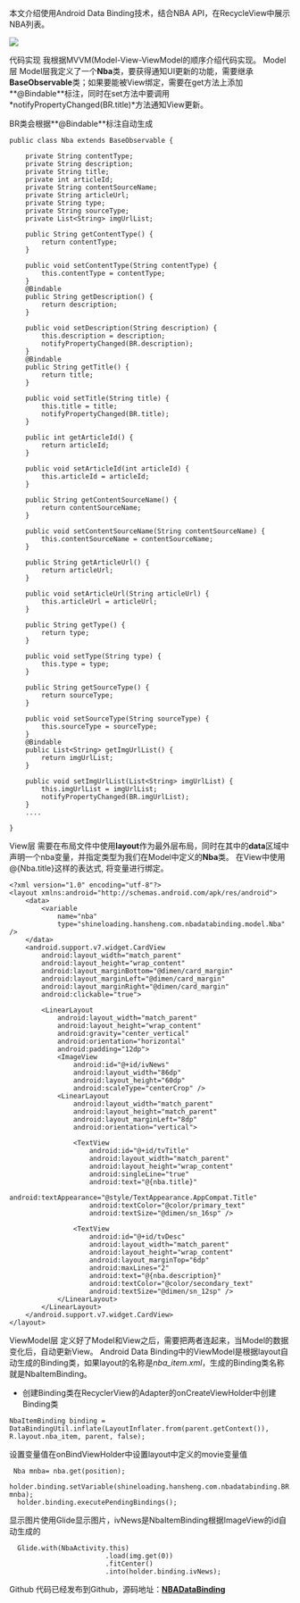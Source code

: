 本文介绍使用Android Data Binding技术，结合NBA API，在RecycleView中展示NBA列表。

![](http://upload-images.jianshu.io/upload_images/1990324-897954f7f066e08a.gif?imageMogr2/auto-orient/strip)

代码实现
我根据MVVM(Model-View-ViewModel的顺序介绍代码实现。
Model层
Model层我定义了一个**Nba**类，要获得通知UI更新的功能，需要继承**BaseObservable**类；如果要能被View绑定，需要在get方法上添加**@Bindable**标注，同时在set方法中要调用*notifyPropertyChanged(BR.title)*方法通知View更新。

BR类会根据**@Bindable**标注自动生成
```
public class Nba extends BaseObservable {

    private String contentType;
    private String description;
    private String title;
    private int articleId;
    private String contentSourceName;
    private String articleUrl;
    private String type;
    private String sourceType;
    private List<String> imgUrlList;

    public String getContentType() {
        return contentType;
    }

    public void setContentType(String contentType) {
        this.contentType = contentType;
    }
    @Bindable
    public String getDescription() {
        return description;
    }

    public void setDescription(String description) {
        this.description = description;
        notifyPropertyChanged(BR.description);
    }
    @Bindable
    public String getTitle() {
        return title;
    }

    public void setTitle(String title) {
        this.title = title;
        notifyPropertyChanged(BR.title);
    }

    public int getArticleId() {
        return articleId;
    }

    public void setArticleId(int articleId) {
        this.articleId = articleId;
    }

    public String getContentSourceName() {
        return contentSourceName;
    }

    public void setContentSourceName(String contentSourceName) {
        this.contentSourceName = contentSourceName;
    }

    public String getArticleUrl() {
        return articleUrl;
    }

    public void setArticleUrl(String articleUrl) {
        this.articleUrl = articleUrl;
    }

    public String getType() {
        return type;
    }

    public void setType(String type) {
        this.type = type;
    }

    public String getSourceType() {
        return sourceType;
    }

    public void setSourceType(String sourceType) {
        this.sourceType = sourceType;
    }
    @Bindable
    public List<String> getImgUrlList() {
        return imgUrlList;
    }

    public void setImgUrlList(List<String> imgUrlList) {
        this.imgUrlList = imgUrlList;
        notifyPropertyChanged(BR.imgUrlList);
    }
    ....

}

```
View层
需要在布局文件中使用**layout**作为最外层布局，同时在其中的**data**区域中声明一个nba变量，并指定类型为我们在Model中定义的**Nba**类。
在View中使用@{Nba.title}这样的表达式, 将变量进行绑定。
```
<?xml version="1.0" encoding="utf-8"?>
<layout xmlns:android="http://schemas.android.com/apk/res/android">
    <data>
        <variable
            name="nba"
            type="shineloading.hansheng.com.nbadatabinding.model.Nba" />
    </data>
    <android.support.v7.widget.CardView
        android:layout_width="match_parent"
        android:layout_height="wrap_content"
        android:layout_marginBottom="@dimen/card_margin"
        android:layout_marginLeft="@dimen/card_margin"
        android:layout_marginRight="@dimen/card_margin"
        android:clickable="true">

        <LinearLayout
            android:layout_width="match_parent"
            android:layout_height="wrap_content"
            android:gravity="center_vertical"
            android:orientation="horizontal"
            android:padding="12dp">
            <ImageView
                android:id="@+id/ivNews"
                android:layout_width="86dp"
                android:layout_height="60dp"
                android:scaleType="centerCrop" />
            <LinearLayout
                android:layout_width="match_parent"
                android:layout_height="match_parent"
                android:layout_marginLeft="8dp"
                android:orientation="vertical">

                <TextView
                    android:id="@+id/tvTitle"
                    android:layout_width="match_parent"
                    android:layout_height="wrap_content"
                    android:singleLine="true"
                    android:text="@{nba.title}"
                    android:textAppearance="@style/TextAppearance.AppCompat.Title"
                    android:textColor="@color/primary_text"
                    android:textSize="@dimen/sn_16sp" />

                <TextView
                    android:id="@+id/tvDesc"
                    android:layout_width="match_parent"
                    android:layout_height="wrap_content"
                    android:layout_marginTop="6dp"
                    android:maxLines="2"
                    android:text="@{nba.description}"
                    android:textColor="@color/secondary_text"
                    android:textSize="@dimen/sn_12sp" />
            </LinearLayout>
        </LinearLayout>
    </android.support.v7.widget.CardView>
</layout>
```
ViewModel层
定义好了Model和View之后，需要把两者连起来，当Model的数据变化后，自动更新View。
Android Data Binding中的ViewModel是根据layout自动生成的Binding类，如果layout的名称是*nba_item.xml*，生成的Binding类名称就是NbaItemBinding。

+ 创建Binding类在RecyclerView的Adapter的onCreateViewHolder中创建Binding类
```
NbaItemBinding binding = DataBindingUtil.inflate(LayoutInflater.from(parent.getContext()),  R.layout.nba_item, parent, false);
```
设置变量值在onBindViewHolder中设置layout中定义的movie变量值
```
 Nba mnba= nba.get(position);
 holder.binding.setVariable(shineloading.hansheng.com.nbadatabinding.BR.nba, mnba);
  holder.binding.executePendingBindings();
```
显示图片使用Glide显示图片，ivNews是NbaItemBinding根据ImageView的id自动生成的
```
  Glide.with(NbaActivity.this)
                        .load(img.get(0))
                        .fitCenter()
                        .into(holder.binding.ivNews);
```

Github
代码已经发布到Github，源码地址：**[NBADataBinding](https://github.com/fuqinwu/NBADataBinding)**
